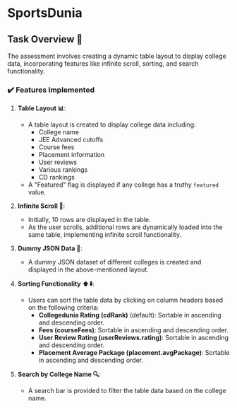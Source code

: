 # SportsDunia

## Task Overview 🚀

The assessment involves creating a dynamic table layout to display college data, incorporating features like infinite scroll, sorting, and search functionality.

### ✔️ Features Implemented

1. **Table Layout 📊**: 
   - A table layout is created to display college data including:
     - College name
     - JEE Advanced cutoffs
     - Course fees
     - Placement information
     - User reviews
     - Various rankings
     - CD rankings
   - A "Featured" flag is displayed if any college has a truthy `featured` value.

2. **Infinite Scroll 🔄**:
   - Initially, 10 rows are displayed in the table.
   - As the user scrolls, additional rows are dynamically loaded into the same table, implementing infinite scroll functionality.

3. **Dummy JSON Data 📑**:
   - A dummy JSON dataset of different colleges is created and displayed in the above-mentioned layout.

4. **Sorting Functionality ⬆️⬇️**:
   - Users can sort the table data by clicking on column headers based on the following criteria:
     - **Collegedunia Rating (cdRank)** (default): Sortable in ascending and descending order.
     - **Fees (courseFees)**: Sortable in ascending and descending order.
     - **User Review Rating (userReviews.rating)**: Sortable in ascending and descending order.
     - **Placement Average Package (placement.avgPackage)**: Sortable in ascending and descending order.

5. **Search by College Name 🔍**:
   - A search bar is provided to filter the table data based on the college name.
